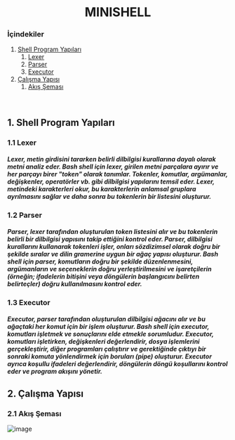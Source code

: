 <h1 align="center">
     MINISHELL
</h1>

### İçindekiler

1. [Shell Program Yapıları](#1-shell-program-yapıları)
     1. [Lexer](#11-lexer)
     2. [Parser](#12-parser)
     3. [Executor](#13-executor)
2. [Çalışma Yapısı](#2-çalışma-yapısı)
     1. [Akış Şeması](#21-akış-şeması)

<br>

## 1. Shell Program Yapıları


### 1.1 Lexer
##### Lexer, metin girdisini tararken belirli dilbilgisi kurallarına dayalı olarak metni analiz eder. Bash shell için lexer, girilen metni parçalara ayırır ve her parçayı birer "token" olarak tanımlar. Tokenler, komutlar, argümanlar, değişkenler, operatörler vb. gibi dilbilgisi yapılarını temsil eder. Lexer, metindeki karakterleri okur, bu karakterlerin anlamsal gruplara ayrılmasını sağlar ve daha sonra bu tokenlerin bir listesini oluşturur.

### 1.2 Parser
##### Parser, lexer tarafından oluşturulan token listesini alır ve bu tokenlerin belirli bir dilbilgisi yapısını takip ettiğini kontrol eder. Parser, dilbilgisi kurallarını kullanarak tokenleri işler, onları sözdizimsel olarak doğru bir şekilde sıralar ve dilin gramerine uygun bir ağaç yapısı oluşturur. Bash shell için parser, komutların doğru bir şekilde düzenlenmesini, argümanların ve seçeneklerin doğru yerleştirilmesini ve işaretçilerin (örneğin; ifadelerin bitişini veya döngülerin başlangıcını belirten belirteçler) doğru kullanılmasını kontrol eder.

### 1.3 Executor
##### Executor, parser tarafından oluşturulan dilbilgisi ağacını alır ve bu ağaçtaki her komut için bir işlem oluşturur. Bash shell için executor, komutları işletmek ve sonuçlarını elde etmekle sorumludur. Executor, komutları işletirken, değişkenleri değerlendirir, dosya işlemlerini gerçekleştirir, diğer programları çalıştırır ve gerektiğinde çıktıyı bir sonraki komuta yönlendirmek için boruları (pipe) oluşturur. Executor ayrıca koşullu ifadeleri değerlendirir, döngülerin döngü koşullarını kontrol eder ve program akışını yönetir.



## 2. Çalışma Yapısı


### 2.1 Akış Şeması

![image](https://github.com/Yakupacs/Ecole42_Minishell/assets/73075252/95882bea-cef8-4113-9354-8da56ccaaa55)


